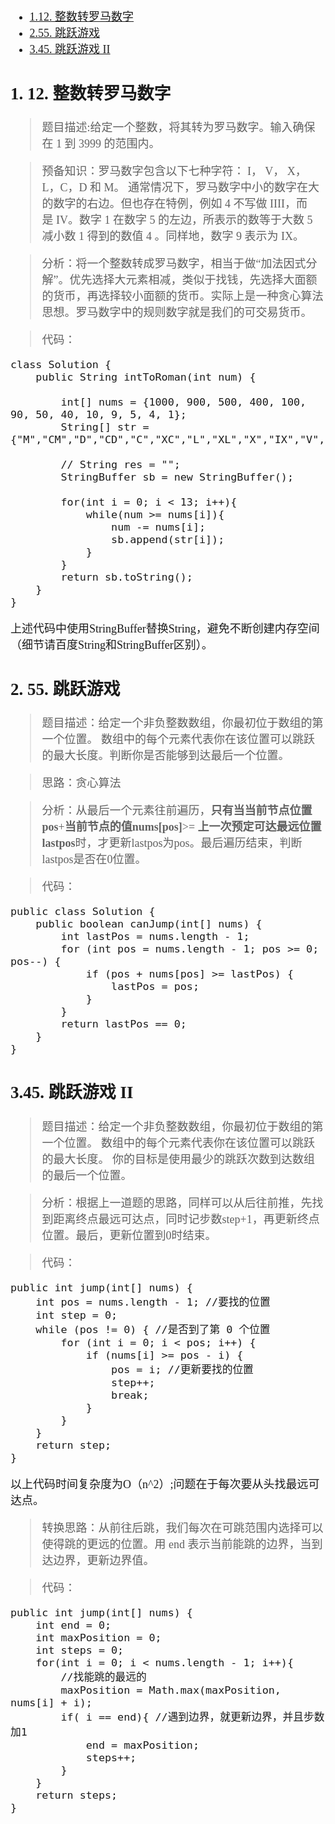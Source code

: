 <font face="黑体" size=4>

* [1.12. 整数转罗马数字](#1)
* [2.55. 跳跃游戏](#2)
* [3.45. 跳跃游戏 II](#3)

<h2 id="1">1. 12. 整数转罗马数字</h2>

> 题目描述:给定一个整数，将其转为罗马数字。输入确保在 1 到 3999 的范围内。

> 预备知识：罗马数字包含以下七种字符： I， V， X， L，C，D 和 M。
通常情况下，罗马数字中小的数字在大的数字的右边。但也存在特例，例如 4 不写做 IIII，而是 IV。数字 1 在数字 5 的左边，所表示的数等于大数 5 减小数 1 得到的数值 4 。同样地，数字 9 表示为 IX。

> 分析：将一个整数转成罗马数字，相当于做“加法因式分解”。优先选择大元素相减，类似于找钱，先选择大面额的货币，再选择较小面额的货币。实际上是一种贪心算法思想。罗马数字中的规则数字就是我们的可交易货币。

> 代码：

```
class Solution {
    public String intToRoman(int num) {
        
        int[] nums = {1000, 900, 500, 400, 100, 90, 50, 40, 10, 9, 5, 4, 1};
        String[] str = {"M","CM","D","CD","C","XC","L","XL","X","IX","V","IV","I"};
        
        // String res = "";
        StringBuffer sb = new StringBuffer();
        
        for(int i = 0; i < 13; i++){
            while(num >= nums[i]){
                num -= nums[i];
                sb.append(str[i]);
            }
        }
        return sb.toString();
    }
}
```
上述代码中使用StringBuffer替换String，避免不断创建内存空间（细节请百度String和StringBuffer区别）。


<h2 id="2">2. 55. 跳跃游戏</h2>

> 题目描述：给定一个非负整数数组，你最初位于数组的第一个位置。
数组中的每个元素代表你在该位置可以跳跃的最大长度。判断你是否能够到达最后一个位置。

> 思路：贪心算法

> 分析：从最后一个元素往前遍历，**只有当当前节点位置pos**+**当前节点的值nums[pos]**>= **上一次预定可达最远位置lastpos**时，才更新lastpos为pos。最后遍历结束，判断lastpos是否在0位置。

> 代码：

```
public class Solution {
    public boolean canJump(int[] nums) {
        int lastPos = nums.length - 1;
        for (int pos = nums.length - 1; pos >= 0; pos--) {
            if (pos + nums[pos] >= lastPos) {
                lastPos = pos;
            }
        }
        return lastPos == 0;
    }
}
```

<h2 id="3">3.45. 跳跃游戏 II</h2>

> 题目描述：给定一个非负整数数组，你最初位于数组的第一个位置。
数组中的每个元素代表你在该位置可以跳跃的最大长度。
你的目标是使用最少的跳跃次数到达数组的最后一个位置。

> 分析：根据上一道题的思路，同样可以从后往前推，先找到距离终点最远可达点，同时记步数step+1，再更新终点位置。最后，更新位置到0时结束。

> 代码：

```
public int jump(int[] nums) {
    int pos = nums.length - 1; //要找的位置
    int step = 0;
    while (pos != 0) { //是否到了第 0 个位置
        for (int i = 0; i < pos; i++) {
            if (nums[i] >= pos - i) {
                pos = i; //更新要找的位置
                step++;
                break;
            }
        }
    }
    return step;
}
```
以上代码时间复杂度为O（n^2）;问题在于每次要从头找最远可达点。

> 转换思路：从前往后跳，我们每次在可跳范围内选择可以使得跳的更远的位置。用 end 表示当前能跳的边界，当到达边界，更新边界值。

> 代码：

```
public int jump(int[] nums) {
    int end = 0;
    int maxPosition = 0; 
    int steps = 0;
    for(int i = 0; i < nums.length - 1; i++){
        //找能跳的最远的
        maxPosition = Math.max(maxPosition, nums[i] + i); 
        if( i == end){ //遇到边界，就更新边界，并且步数加1
            end = maxPosition;
            steps++;
        }
    }
    return steps;
}
```
</font>